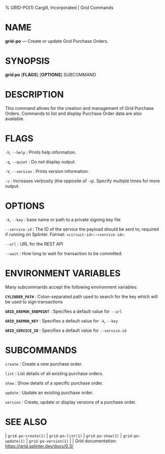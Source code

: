 % GRID-PO(1) Cargill, Incorporated | Grid Commands
<!--
  Copyright 2024 Bitwise IO, Inc.
  Copyright 2021 Cargill Incorporated
  Licensed under Creative Commons Attribution 4.0 International License
  https://creativecommons.org/licenses/by/4.0/
-->

NAME
====

**grid-po** — Create or update Grid Purchase Orders.

SYNOPSIS
========

**grid po** \[**FLAGS**\] \[**OPTIONS**\] SUBCOMMAND

DESCRIPTION
===========

This command allows for the creation and management of Grid Purchase Orders.
Commands to list and display Purchase Order data are also available.

FLAGS
=====

`-h`, `--help`
: Prints help information.

`-q`, `--quiet`
: Do not display output.

`-V`, `--version`
: Prints version information.

`-v`
: Increases verbosity (the opposite of `-q`). Specify multiple times for more
  output.

OPTIONS
=======

`-k`, `--key`
: base name or path to a private signing key file

`--service-id`
: The ID of the service the payload should be sent to; required if running on
  Splinter. Format: `<circuit-id>::<service-id>`.

`--url`
: URL for the REST API

`--wait`
: How long to wait for transaction to be committed.

ENVIRONMENT VARIABLES
=====================

Many subcommands accept the following environment variables:

**`CYLINDER_PATH`**
: Colon-separated path used to search for the key which will be used
  to sign transactions

**`GRID_DAEMON_ENDPOINT`**
: Specifies a default value for `--url`

**`GRID_DAEMON_KEY`**
: Specifies a default value for  `-k`, `--key`

**`GRID_SERVICE_ID`**
: Specifies a default value for `--service-id`

SUBCOMMANDS
===========

`create`
: Create a new purchase order.

`list`
: List details of all existing purchase orders.

`show`
: Show details of a specific purchase order.

`update`
: Update an existing purchase order.

`version`
: Create, update or display versions of a purchase order.

SEE ALSO
========
| `grid-po-create(1)`
| `grid-po-list(1)`
| `grid-po-show(1)`
| `grid-po-update(1)`
| `grid-po-version(1)`
|
| Grid documentation: https://grid.splinter.dev/docs/0.3/

